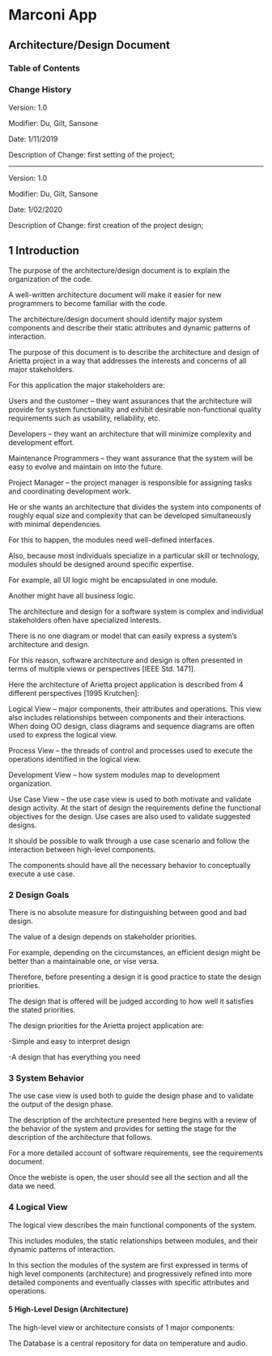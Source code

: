 # Marconi App

## Architecture/Design Document

### Table of Contents

### Change History
Version: 1.0

Modifier: Du, Gilt, Sansone

Date: 1/11/2019

Description of Change: first setting of the project;

______________________________________________________

Version: 1.0

Modifier: Du, Gilt, Sansone

Date: 1/02/2020

Description of Change: first creation of the project design;

## 1 Introduction

The purpose of the architecture/design document is to explain the organization of the code. 

A well-written architecture document will make it easier for new programmers to become familiar with the code.

The architecture/design document should identify major system components and describe their static attributes and dynamic patterns of interaction.



The purpose of this document is to describe the architecture and design of Arietta project in a way that addresses the interests and concerns of all major stakeholders. 

For this application the major stakeholders are:

Users and the customer – they want assurances that the architecture will provide for system functionality and exhibit desirable non-functional quality requirements such as usability, reliability, etc.

Developers – they want an architecture that will minimize complexity and development effort.

Maintenance Programmers – they want assurance that the system will be easy to evolve and maintain on into the future.

Project Manager – the project manager is responsible for assigning tasks and coordinating development work. 

He or she wants an architecture that divides the system into components of roughly equal size and complexity that can be developed simultaneously with minimal dependencies. 

For this to happen, the modules need well-defined interfaces. 

Also, because most individuals specialize in a particular skill or technology, modules should be designed around specific expertise. 

For example, all UI logic might be encapsulated in one module. 

Another might have all business logic.


The architecture and design for a software system is complex and individual stakeholders often have specialized interests. 

There is no one diagram or model that can easily express a system’s architecture and design. 

For this reason, software architecture and design is often presented in terms of multiple views or perspectives [IEEE Std. 1471]. 

Here the architecture of Arietta project application is described from 4 different perspectives [1995 Krutchen]:

Logical View – major components, their attributes and operations. This view also includes relationships between components and their interactions. When doing OO design, class diagrams and sequence diagrams are often used to express the logical view.

Process View – the threads of control and processes used to execute the operations identified in the logical view.

Development View – how system modules map to development organization. 

Use Case View – the use case view is used to both motivate and validate design activity. At the start of design the requirements define the functional objectives for the design. Use cases are also used to validate suggested designs. 

It should be possible to walk through a use case scenario and follow the interaction between high-level components. 

The components should have all the necessary behavior to conceptually execute a use case.



### 2 Design Goals
There is no absolute measure for distinguishing between good and bad design. 

The value of a design depends on stakeholder priorities. 

For example, depending on the circumstances, an efficient design might be better than a maintainable one, or vise versa. 

Therefore, before presenting a design it is good practice to state the design priorities. 

The design that is offered will be judged according to how well it satisfies the stated priorities.

The design priorities for the Arietta project application are:

-Simple and easy to interpret design  

-A design that has everything you need 

### 3 System Behavior
The use case view is used both to guide the design phase and to validate the output of the design phase. 

The description of the architecture presented here begins with a review of the behavior of the system and provides for setting the stage for the description of the architecture that follows.

For a more detailed account of software requirements, see the requirements document.

Once the webiste is open, the user should see all the section and all the data we need.

### 4 Logical View
The logical view describes the main functional components of the system.

This includes modules, the static relationships between modules, and their dynamic patterns of interaction.

In this section the modules of the system are first expressed in terms of high level components (architecture) and progressively refined into more detailed components and eventually classes with specific attributes and operations.

#### 5 High-Level Design (Architecture)
The high-level view or architecture consists of 1 major components:

The Database is a central repository for data on temperature and audio.


